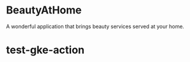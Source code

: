 # BeautyAtHome
 A wonderful application that brings beauty services served at your home.
# test-gke-action
